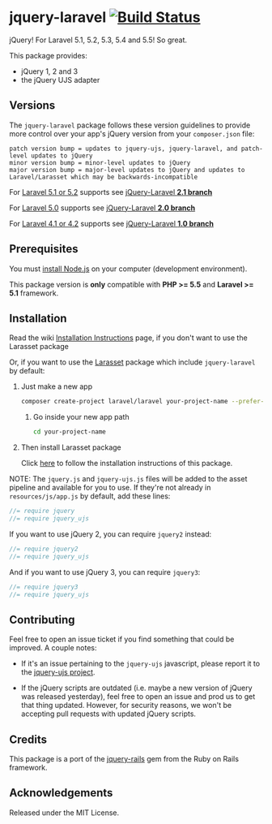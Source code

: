 # jquery-laravel [![Build Status](https://travis-ci.org/efficiently/jquery-laravel.png?branch=2.3)](http://travis-ci.org/efficiently/jquery-laravel)

jQuery! For Laravel 5.1, 5.2, 5.3, 5.4 and 5.5! So great.

This package provides:

  * jQuery 1, 2 and 3
  * the jQuery UJS adapter

## Versions

The `jquery-laravel` package follows these version guidelines
to provide more control over your app's jQuery version from your `composer.json` file:

```
patch version bump = updates to jquery-ujs, jquery-laravel, and patch-level updates to jQuery
minor version bump = minor-level updates to jQuery
major version bump = major-level updates to jQuery and updates to Laravel/Larasset which may be backwards-incompatible
```

For [Laravel 5.1 or 5.2](http://laravel.com/docs/5.2) supports see [jQuery-Laravel **2.1 branch**](https://github.com/efficiently/jquery-laravel/tree/2.1)

For [Laravel 5.0](http://laravel.com/docs/5.0) supports see [jQuery-Laravel **2.0 branch**](https://github.com/efficiently/jquery-laravel/tree/2.0)

For [Laravel 4.1 or 4.2](http://laravel.com/docs/4.2) supports see [jQuery-Laravel **1.0 branch**](https://github.com/efficiently/jquery-laravel/tree/1.0)

## Prerequisites

You must [install Node.js](http://nodejs.org) on your computer (development environment).

This package version is **only** compatible with **PHP >= 5.5** and **Laravel >= 5.1** framework.

## Installation

Read the wiki [Installation Instructions](https://github.com/efficiently/jquery-laravel/wiki/Installation-Instructions) page, if you don't want to use the Larasset package

Or, if you want to use the [Larasset](https://github.com/efficiently/larasset) package which include `jquery-laravel` by default:

1. Just make a new app

    ```sh
    composer create-project laravel/laravel your-project-name --prefer-dist
    ```

    1. Go inside your new app path

        ```sh
        cd your-project-name
        ```

2. Then install Larasset package

    Click [here](https://github.com/efficiently/larasset/blob/1.3/README.md#installation) to follow the installation instructions of this package.

NOTE: The `jquery.js` and `jquery-ujs.js` files will be added to the asset pipeline and available for you to use.
If they're not already in `resources/js/app.js` by default, add these lines:

```js
//= require jquery
//= require jquery_ujs
```

If you want to use jQuery 2, you can require `jquery2` instead:

```js
//= require jquery2
//= require jquery_ujs
```

And if you want to use jQuery 3, you can require `jquery3`:

```js
//= require jquery3
//= require jquery_ujs
```

## Contributing

Feel free to open an issue ticket if you find something that could be improved. A couple notes:

* If it's an issue pertaining to the `jquery-ujs` javascript, please report it to the [jquery-ujs project](https://github.com/rails/jquery-ujs).

* If the jQuery scripts are outdated (i.e. maybe a new version of jQuery was released yesterday), feel free to open an issue and prod us to get that thing updated. However, for security reasons, we won't be accepting pull requests with updated jQuery scripts.

## Credits

This package is a port of the [jquery-rails](https://github.com/rails/jquery-rails) gem from the Ruby on Rails framework.

## Acknowledgements

Released under the MIT License.
